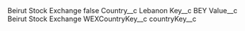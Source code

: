 <?xml version="1.0" encoding="UTF-8"?>
<CustomMetadata xmlns="http://soap.sforce.com/2006/04/metadata" xmlns:xsi="http://www.w3.org/2001/XMLSchema-instance" xmlns:xsd="http://www.w3.org/2001/XMLSchema">
    <label>Beirut Stock Exchange</label>
    <protected>false</protected>
    <values>
        <field>Country__c</field>
        <value xsi:type="xsd:string">Lebanon</value>
    </values>
    <values>
        <field>Key__c</field>
        <value xsi:type="xsd:string">BEY</value>
    </values>
    <values>
        <field>Value__c</field>
        <value xsi:type="xsd:string">Beirut Stock Exchange</value>
    </values>
    <values>
        <field>WEXCountryKey__c</field>
        <value xsi:nil="true"/>
    </values>
    <values>
        <field>countryKey__c</field>
        <value xsi:nil="true"/>
    </values>
</CustomMetadata>
